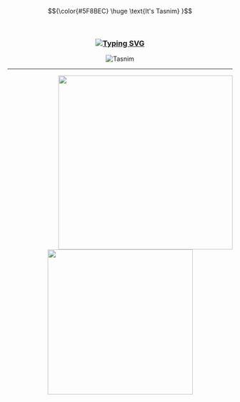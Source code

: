 

$${\color{#5F8BEC} \huge \text{It's Tasnim}
 }$$

 <br>
<h3 align="center">
    <a href="https://git.io/typing-svg"><img src="https://readme-typing-svg.demolab.com?font=Fira+Code&size=22&pause=1000&color=5F8BEC&center=true&random=true&width=435&lines=A+Passionate+Software+Engineer;A+Backend+Developer+;An+Artist" alt="Typing SVG" /></a>
</h3>


<p align="center"> <img src="https://komarev.com/ghpvc/?username=tasnim0tantawi&label=Profile%20views&color=E852AF&style=for-the-badge" alt="Tasnim" /> 

---


   <div align=left>
    <a href="https://github.com/anuraghazra/github-readme-stats" title="Go to Source">
      <img align="right" width=390 src="https://github-readme-stats.vercel.app/api?username=tasnim0tantawi&show_icons=true&theme=react&border_color=61dafb&hide_border=true" />
    </a>
    </div>
  </div>
</div>


<br><br><br><br><br><br><br><br>

  <div align=center>
    <a href="https://github.com/anuraghazra/github-readme-stats">
      <img width=325 align="center" src="https://github-readme-stats.vercel.app/api/top-langs/?username=tasnim0tantawi&hide=c%23,powershell,Mathematica,Ruby,Objective-C,Objective-C%2b%2b,Cuda&title_color=61dafb&text_color=ffffff&icon_color=61dafb&bg_color=20232a&langs_count=10&layout=compact&border_color=61dafb&hide_border=true" />
    </a>
  </div>
  <br>
  

<!---
tasnim0tantawi/tasnim0tantawi is a ✨ special ✨ repository because its `README.md` (this file) appears on your GitHub profile.
You can click the Preview link to take a look at your changes.
--->

